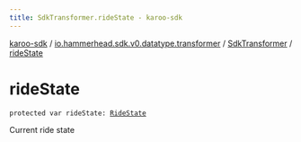 ```yaml
---
title: SdkTransformer.rideState - karoo-sdk
---
```


[karoo-sdk](../../index.html) / [io.hammerhead.sdk.v0.datatype.transformer](../index.html) / [SdkTransformer](index.html) / [rideState](./ride-state.html)

# rideState

`protected var rideState: `[`RideState`](../../io.hammerhead.sdk.v0/-ride-state/index.html)

Current ride state

